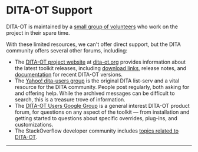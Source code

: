 # DITA-OT Support 

DITA-OT is maintained by a [small group of volunteers][1]  who work on the project in their spare time. 

With these limited resources, we can't offer direct support, but the DITA community offers several other forums, including:

* The [DITA-OT project website][2] at [dita-ot.org][2] provides information about the latest toolkit releases, including [download links][3], release notes, and [documentation][4] for recent DITA-OT versions.
* The [Yahoo! dita-users group][5] is the original DITA list-serv and a vital resource for the DITA community. People post regularly, both asking for and offering help. While the archived messages can be difficult to search, this is a treasure trove of information.
* The [DITA-OT Users Google Group][6] is a general interest DITA-OT product forum, for questions on any aspect of the toolkit — from installation and getting started to questions about specific overrides, plug-ins, and customizations.
* The StackOverflow developer community includes [topics related to DITA-OT][7]. 

--- 

[1]: http://www.dita-ot.org/who_we_are
[2]: http://www.dita-ot.org
[3]: http://www.dita-ot.org/download
[4]: http://www.dita-ot.org/dev
[5]: http://groups.yahoo.com/group/dita-users
[6]: https://groups.google.com/d/forum/dita-ot-users
[7]: http://stackoverflow.com/questions/tagged/dita-ot
